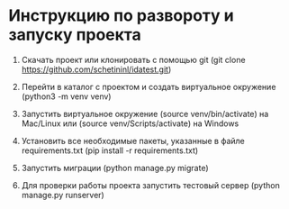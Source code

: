 # Инструкцию по развороту и запуску проекта

1. Скачать проект или клонировать с помощью git (git clone https://github.com/schetininl/idatest.git)

2. Перейти в каталог с проектом и создать виртуальное окружение (python3 -m venv venv)

3. Запустить виртуальное окружение (source venv/bin/activate) на Mac/Linux или (source venv/Scripts/activate) на Windows

4. Установить все необходимые пакеты, указанные в файле requirements.txt (pip install -r requirements.txt)

5. Запустить миграции (python manage.py migrate)

6. Для проверки работы проекта запустить тестовый сервер (python manage.py runserver)
